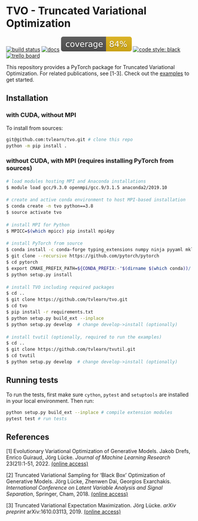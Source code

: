 # TVO - Truncated Variational Optimization <br>
[![build status](https://github.com/tvlearn/tvo/actions/workflows/test.yml/badge.svg)](https://github.com/tvlearn/tvo/actions/workflows/test.yml?query=branch%3Amaster)
[![docs](https://img.shields.io/badge/docs-latest-blue.svg)](https://tvlearn.github.io/tvo)
[![coverage](https://raw.githubusercontent.com/tvlearn/tvo/gh-pages/docs/cov_badge.svg)](https://tvlearn.github.io/tvo/htmlcov/)
[![code style: black](https://img.shields.io/badge/code%20style-black-000000.svg)](https://github.com/ambv/black)
[![trello board](https://img.shields.io/badge/trello%20board-private-blue.svg)](https://trello.com/b/EuWTcm4w/tvem-repo)

This repository provides a PyTorch package for Truncated Variational Optimization. For related publications, see [1-3]. Check out the [examples](/examples) to get started.


## Installation

### with CUDA, without MPI

To install from sources:

```bash
git@github.com:tvlearn/tvo.git # clone this repo
python -m pip install .
```

### without CUDA, with MPI (requires installing PyTorch from sources)

```bash
# load modules hosting MPI and Anaconda installations
$ module load gcc/9.3.0 openmpi/gcc.9/3.1.5 anaconda2/2019.10

# create and active conda environment to host MPI-based installation
$ conda create -n tvo python==3.8
$ source activate tvo

# install MPI for Python
$ MPICC=$(which mpicc) pip install mpi4py

# install PyTorch from source
$ conda install -c conda-forge typing_extensions numpy ninja pyyaml mkl mkl-include setuptools cmake cffi future six requests dataclasses
$ git clone --recursive https://github.com/pytorch/pytorch
$ cd pytorch
$ export CMAKE_PREFIX_PATH=${CONDA_PREFIX:-"$(dirname $(which conda))/../"}
$ python setup.py install

# install TVO including required packages
$ cd ..
$ git clone https://github.com/tvlearn/tvo.git
$ cd tvo
$ pip install -r requirements.txt
$ python setup.py build_ext --inplace
$ python setup.py develop  # change develop->install (optionally)

# install tvutil (optionally, required to run the examples)
$ cd ..
$ git clone https://github.com/tvlearn/tvutil.git
$ cd tvutil
$ python setup.py develop  # change develop->install (optionally)
```


## Running tests

To run the tests, first make sure `cython`, `pytest` and `setuptools` are installed in your local environment.
Then run:

```bash
python setup.py build_ext --inplace # compile extension modules
pytest test # run tests
```


## References

[1] Evolutionary Variational Optimization of Generative Models. Jakob Drefs, Enrico Guiraud, Jörg Lücke. _Journal of Machine Learning Research_ 23(21):1-51, 2022. [(online access)](https://www.jmlr.org/papers/v23/20-233.html)

[2] Truncated Variational Sampling for ‘Black Box’ Optimization of Generative Models. Jörg Lücke, Zhenwen Dai, Georgios Exarchakis. _International Conference on Latent Variable Analysis and Signal Separation_, Springer, Cham, 2018. [(online access)](https://link.springer.com/chapter/10.1007/978-3-319-93764-9_43)

[3] Truncated Variational Expectation Maximization. Jörg Lücke. _arXiv preprint_ arXiv:1610.03113, 2019. [(online access)](https://arxiv.org/abs/1610.03113)
